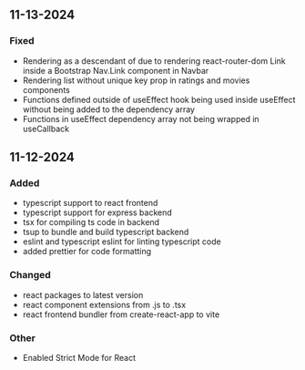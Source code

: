 ## 11-13-2024

### Fixed

- Rendering <a> as a descendant of <a> due to rendering react-router-dom Link inside a Bootstrap Nav.Link component in Navbar
- Rendering list without unique key prop in ratings and movies components
- Functions defined outside of useEffect hook being used inside useEffect without being added to the dependency array
- Functions in useEffect dependency array not being wrapped in useCallback

## 11-12-2024

### Added

- typescript support to react frontend
- typescript support for express backend
- tsx for compiling ts code in backend
- tsup to bundle and build typescript backend
- eslint and typescript eslint for linting typescript code
- added prettier for code formatting

### Changed

- react packages to latest version
- react component extensions from .js to .tsx
- react frontend bundler from create-react-app to vite

### Other

- Enabled Strict Mode for React
